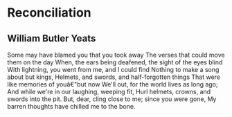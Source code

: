 # Reconciliation
## William Butler Yeats
Some may have blamed you that you took away
The verses that could move them on the day
When, the ears being deafened, the sight of the eyes blind
With lightning, you went from me, and I could find
Nothing to make a song about but kings,
Helmets, and swords, and half-forgotten things
That were like memories of youâ€"but now
We'll out, for the world lives as long ago;
And while we're in our laughing, weeping fit,
Hurl helmets, crowns, and swords into the pit.
But, dear, cling close to me; since you were gone,
My barren thoughts have chilled me to the bone.